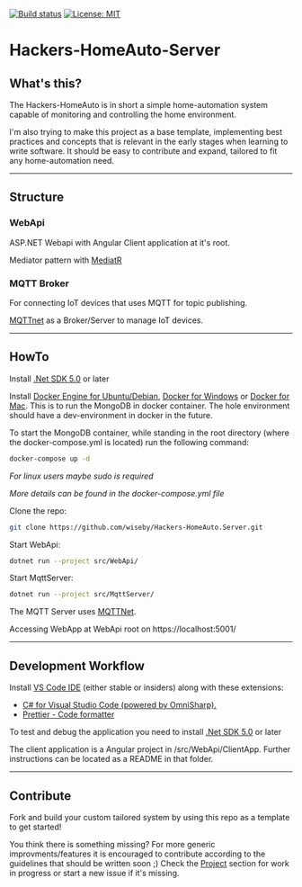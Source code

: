 [![Build status](https://github.com/wiseby/Hackers-HomeAuto.Server/actions/workflows/dotnet.yml/badge.svg)](https://github.com/wiseby/Hackers-HomeAuto.Server/actions/workflows/dotnet.yml)
[![License: MIT](https://img.shields.io/badge/License-MIT-blue.svg)](https://github.com/wiseby/Hackers-HomeAuto.Server/LICENSE)

# Hackers-HomeAuto-Server

## What's this?

The Hackers-HomeAuto is in short a simple home-automation system capable of monitoring and controlling the home environment.

I'm also trying to make this project as a base template, implementing best practices and concepts that is relevant in the early stages when learning to write software. It should be easy to contribute and expand, tailored to fit any home-automation need.

---

## Structure

### WebApi

ASP.NET Webapi with Angular Client application at it's root.

Mediator pattern with [MediatR](https://github.com/alsami/MediatR.Extensions.Autofac.DependencyInjection)

### MQTT Broker

For connecting IoT devices that uses MQTT for topic publishing.

[MQTTnet](https://github.com/chkr1011/MQTTnet) as a Broker/Server to manage IoT devices.

---

## HowTo

Install [.Net SDK 5.0](https://dotnet.microsoft.com/download/dotnet/5.0) or later

Install [Docker Engine for Ubuntu/Debian](https://docs.docker.com/engine/install/debian/), [Docker for Windows](https://docs.docker.com/docker-for-windows/install/) or [Docker for Mac](https://docs.docker.com/docker-for-mac/install/).
This is to run the MongoDB in docker container. The hole environment should have a dev-environment in docker in the future.

To start the MongoDB container, while standing in the root directory (where the docker-compose.yml is located) run the following command:

```bash
docker-compose up -d
```

_For linux users maybe sudo is required_

_More details can be found in the docker-compose.yml file_

Clone the repo:

```bash
git clone https://github.com/wiseby/Hackers-HomeAuto.Server.git
```

Start WebApi:

```bash
dotnet run --project src/WebApi/
```

Start MqttServer:

```bash
dotnet run --project src/MqttServer/
```

The MQTT Server uses [MQTTNet](https://github.com/chkr1011/MQTTnet/blob/master/README.md).

Accessing WebApp at WebApi root on https://localhost:5001/

---

## Development Workflow

Install [VS Code IDE](https://code.visualstudio.com/) (either stable or insiders) along with these extensions:

- [C# for Visual Studio Code (powered by OmniSharp).](https://code.visualstudio.com/docs/languages/csharp)
- [Prettier - Code formatter](https://marketplace.visualstudio.com/items?itemName=esbenp.prettier-vscode)

To test and debug the application you need to install [.Net SDK 5.0](https://dotnet.microsoft.com/download/dotnet/5.0) or later

The client application is a Angular project in /src/WebApi/ClientApp. Further instructions can be located as a README in that folder.

---

## Contribute

Fork and build your custom tailored system by using this repo as a template to get started!

You think there is something missing? For more generic improvments/features it is encouraged to contribute according to the guidelines that should be written soon ;) Check the [Project](https://github.com/wiseby/Hackers-HomeAuto.Server/projects) section for work in progress or start a new issue if it's missing.
